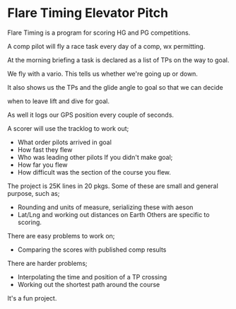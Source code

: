# Flare Timing Elevator Pitch

Flare Timing is a program for scoring HG and PG competitions.

A comp pilot will fly a race task every day of a comp, wx permitting.

At the morning briefing a task is declared as a list of TPs on the way to goal.

We fly with a vario. This tells us whether we're going up or down.

It also shows us the TPs and the glide angle to goal so that we can decide

when to leave lift and dive for goal.

As well it logs our GPS position every couple of seconds.

A scorer will use the tracklog to work out;
* What order pilots arrived in goal
* How fast they flew
* Who was leading other pilots
If you didn't make goal;
* How far you flew
* How difficult was the section of the course you flew.

The project is 25K lines in 20 pkgs.
Some of these are small and general purpose, such as;
* Rounding and units of measure, serializing these with aeson
* Lat/Lng and working out distances on Earth
Others are specific to scoring.

There are easy problems to work on;
* Comparing the scores with published comp results

There are harder problems;
* Interpolating the time and position of a TP crossing
* Working out the shortest path around the course

It's a fun project.
